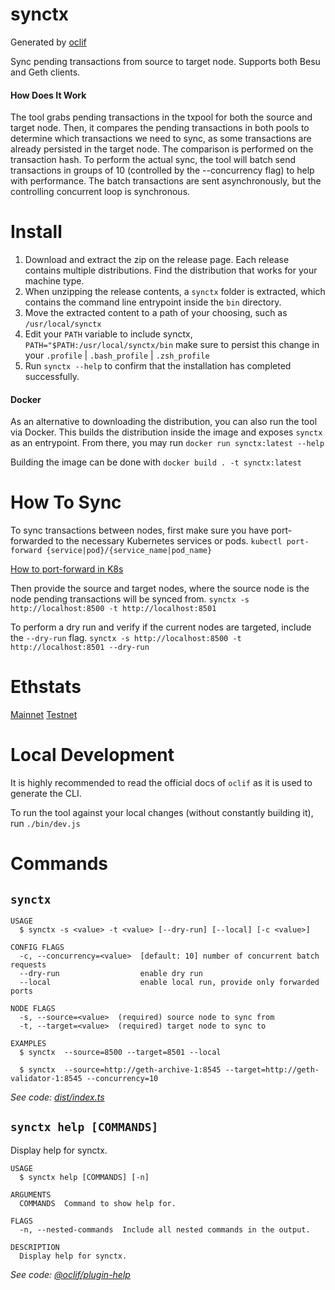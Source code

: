 synctx
=================

Generated by [oclif](https://oclif.io)

Sync pending transactions from source to target node. Supports both Besu and Geth clients.

#### How Does It Work

The tool grabs pending transactions in the txpool for both the source and target node. Then, it compares the pending
transactions in both pools to determine which transactions we need to sync, as some transactions are already persisted
in the target node. The comparison is performed on the transaction hash. To perform the actual sync, the tool will batch
send transactions in groups of 10 (controlled by the --concurrency flag) to help with performance. The batch
transactions are sent asynchronously, but the controlling concurrent loop is synchronous.

# Install

1. Download and extract the zip on the release page. Each release contains multiple distributions. Find the distribution
   that works for your machine type.
2. When unzipping the release contents, a `synctx` folder is extracted, which contains the command line entrypoint
   inside
   the `bin` directory.
3. Move the extracted content to a path of your choosing, such as `/usr/local/synctx`
4. Edit your `PATH` variable to include synctx, `PATH="$PATH:/usr/local/synctx/bin` make sure to persist this change in
   your `.profile` | `.bash_profile` | `.zsh_profile`
5. Run `synctx --help` to confirm that the installation has completed successfully.

#### Docker

As an alternative to downloading the distribution, you can also run the tool via Docker. This builds the distribution
inside the image and exposes `synctx` as an entrypoint. From there, you may run `docker run synctx:latest --help`

Building the image can be done with `docker build . -t synctx:latest`

# How To Sync

To sync transactions between nodes, first make sure you have port-forwarded to the necessary Kubernetes services or
pods.
`kubectl port-forward {service|pod}/{service_name|pod_name}`

[How to port-forward in K8s](https://kubernetes.io/docs/tasks/access-application-cluster/port-forward-access-application-cluster/)

Then provide the source and target nodes, where the source node is the node pending transactions will be synced from.
`synctx -s http://localhost:8500 -t http://localhost:8501`

To perform a dry run and verify if the current nodes are targeted, include the `--dry-run` flag.
`synctx -s http://localhost:8500 -t http://localhost:8501 --dry-run`

# Ethstats

[Mainnet](https://ethstats.linea.build/)
[Testnet](https://ethstats.sepolia.linea.build/)

# Local Development

It is highly recommended to read the official docs of `oclif` as it is used to generate the CLI.

To run the tool against your local changes (without constantly building it), run `./bin/dev.js`

# Commands

## `synctx`

```
USAGE
  $ synctx -s <value> -t <value> [--dry-run] [--local] [-c <value>]

CONFIG FLAGS
  -c, --concurrency=<value>  [default: 10] number of concurrent batch requests
  --dry-run                  enable dry run
  --local                    enable local run, provide only forwarded ports

NODE FLAGS
  -s, --source=<value>  (required) source node to sync from
  -t, --target=<value>  (required) target node to sync to

EXAMPLES
  $ synctx  --source=8500 --target=8501 --local

  $ synctx  --source=http://geth-archive-1:8545 --target=http://geth-validator-1:8545 --concurrency=10
```

_See code: [dist/index.ts](https://github.com/scripts/synctx/blob/v0.0.0/dist/index.ts)_

## `synctx help [COMMANDS]`

Display help for synctx.

```
USAGE
  $ synctx help [COMMANDS] [-n]

ARGUMENTS
  COMMANDS  Command to show help for.

FLAGS
  -n, --nested-commands  Include all nested commands in the output.

DESCRIPTION
  Display help for synctx.
```

_See code: [@oclif/plugin-help](https://github.com/oclif/plugin-help/blob/v5.2.20/src/commands/help.ts)_

<!-- commandsstop -->
